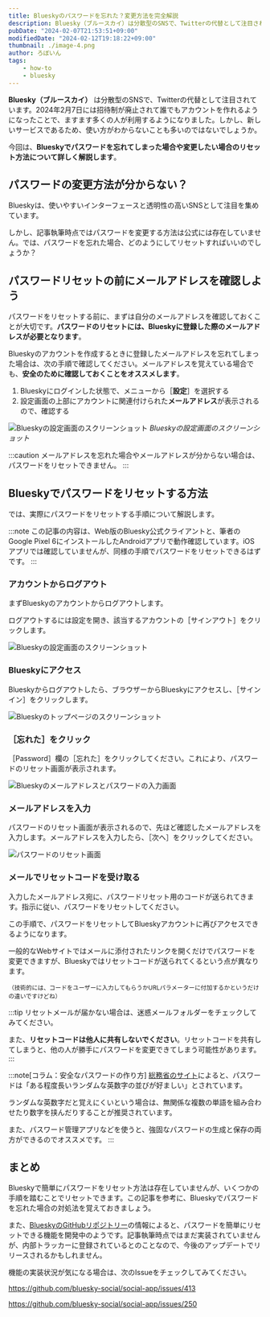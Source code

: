 ```yaml
---
title: Blueskyのパスワードを忘れた？変更方法を完全解説
description: Bluesky（ブルースカイ）は分散型のSNSで、Twitterの代替として注目されています。2024年2月7日には招待制が廃止されて誰でもアカウントを作れるようになったことで、ますます多くの人が利用するようになりました。しかし、新しいサービスであるため、使い方がわからないことも多いのではないでしょうか。今回は、Blueskyでパスワードを忘れてしまった場合や変更したい場合のリセット方法について詳しく解説します。
pubDate: "2024-02-07T21:53:51+09:00"
modifiedDate: "2024-02-12T19:18:22+09:00"
thumbnail: ./image-4.png
author: ろぼいん
tags:
    - how-to
    - bluesky
---
```


**Bluesky（ブルースカイ）** は分散型のSNSで、Twitterの代替として注目されています。2024年2月7日には招待制が廃止されて誰でもアカウントを作れるようになったことで、ますます多くの人が利用するようになりました。しかし、新しいサービスであるため、使い方がわからないことも多いのではないでしょうか。

今回は、**Blueskyでパスワードを忘れてしまった場合や変更したい場合のリセット方法について詳しく解説します**。

## パスワードの変更方法が分からない？

Blueskyは、使いやすいインターフェースと透明性の高いSNSとして注目を集めています。

しかし、記事執筆時点ではパスワードを変更する方法は公式には存在していません。では、パスワードを忘れた場合、どのようにしてリセットすればいいのでしょうか？

## パスワードリセットの前にメールアドレスを確認しよう

パスワードをリセットする前に、まずは自分のメールアドレスを確認しておくことが大切です。**パスワードのリセットには、Blueskyに登録した際のメールアドレスが必要となります**。

Blueskyのアカウントを作成するときに登録したメールアドレスを忘れてしまった場合は、次の手順で確認してください。メールアドレスを覚えている場合でも、**安全のために確認しておくことをオススメします**。

1. Blueskyにログインした状態で、メニューから［**設定**］を選択する
2. 設定画面の上部にアカウントに関連付けられた**メールアドレス**が表示されるので、確認する

![Blueskyの設定画面のスクリーンショット](image.png)
*Blueskyの設定画面のスクリーンショット*

:::caution
メールアドレスを忘れた場合やメールアドレスが分からない場合は、パスワードをリセットできません。
:::

## Blueskyでパスワードをリセットする方法

では、実際にパスワードをリセットする手順について解説します。

:::note
この記事の内容は、Web版のBluesky公式クライアントと、筆者のGoogle Pixel 6にインストールしたAndroidアプリで動作確認しています。iOSアプリでは確認していませんが、同様の手順でパスワードをリセットできるはずです。
:::

### アカウントからログアウト

まずBlueskyのアカウントからログアウトします。

ログアウトするには設定を開き、該当するアカウントの［サインアウト］をクリックします。

![Blueskyの設定画面のスクリーンショット](image-1.png)

### Blueskyにアクセス

Blueskyからログアウトしたら、ブラウザーからBlueskyにアクセスし、［サインイン］をクリックします。

![Blueskyのトップページのスクリーンショット](image-2.png)

### ［忘れた］をクリック

［Password］欄の［忘れた］をクリックしてください。これにより、パスワードのリセット画面が表示されます。

![Blueskyのメールアドレスとパスワードの入力画面](image-3.png)

### メールアドレスを入力

パスワードのリセット画面が表示されるので、先ほど確認したメールアドレスを入力します。メールアドレスを入力したら、［次へ］をクリックしてください。

![パスワードのリセット画面](image-4.png)

### メールでリセットコードを受け取る

入力したメールアドレス宛に、パスワードリセット用のコードが送られてきます。指示に従い、パスワードをリセットしてください。

この手順で、パスワードをリセットしてBlueskyアカウントに再びアクセスできるようになります。

一般的なWebサイトではメールに添付されたリンクを開くだけでパスワードを変更できますが、Blueskyではリセットコードが送られてくるという点が異なります。

<small>（技術的には、コードをユーザーに入力してもらうかURLパラメーターに付加するかというだけの違いですけどね）</small>

:::tip
リセットメールが届かない場合は、迷惑メールフォルダーをチェックしてみてください。

また、**リセットコードは他人に共有しないでください**。リセットコードを共有してしまうと、他の人が勝手にパスワードを変更できてしまう可能性があります。
:::

:::note[コラム：安全なパスワードの作り方]
[総務省のサイト](https://www.soumu.go.jp/main_sosiki/cybersecurity/kokumin/business/business_staff_01.html)によると、パスワードは「ある程度長いランダムな英数字の並びが好ましい」とされています。

ランダムな英数字だと覚えにくいという場合は、無関係な複数の単語を組み合わせたり数字を挟んだりすることが推奨されています。

また、パスワード管理アプリなどを使うと、強固なパスワードの生成と保存の両方ができるのでオススメです。
:::

## まとめ

Blueskyで簡単にパスワードをリセット方法は存在していませんが、いくつかの手順を踏むことでリセットできます。この記事を参考に、Blueskyでパスワードを忘れた場合の対処法を覚えておきましょう。

また、[BlueskyのGitHubリポジトリー](https://github.com/bluesky-social/social-app)の情報によると、パスワードを簡単にリセットできる機能を開発中のようです。記事執筆時点ではまだ実装されていませんが、内部トラッカーに登録されているとのことなので、今後のアップデートでリリースされるかもしれません。

機能の実装状況が気になる場合は、次のIssueをチェックしてみてください。

https://github.com/bluesky-social/social-app/issues/413

https://github.com/bluesky-social/social-app/issues/250
